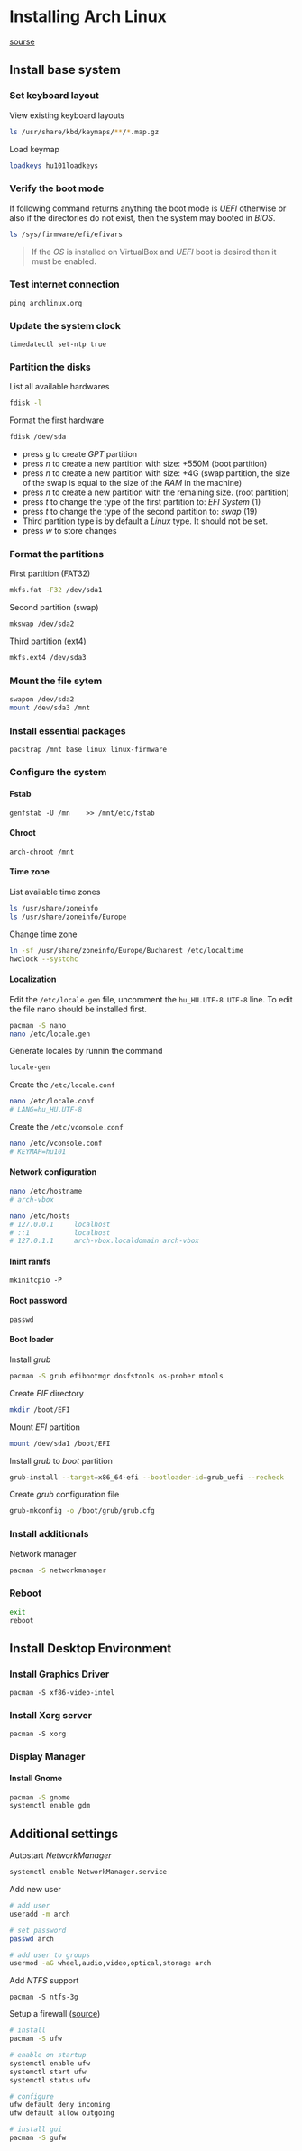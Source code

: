 # Installing Arch Linux
[sourse](https://wiki.archlinux.org/index.php/Installation_guide#Boot_the_live_environment)

## Install base system

### Set keyboard layout
View existing keyboard layouts

```bash
ls /usr/share/kbd/keymaps/**/*.map.gz
```

Load keymap

```bash
loadkeys hu101loadkeys
```

### Verify the boot mode
If following command returns anything the boot mode is *UEFI* otherwise or also if the directories do not exist, then the system may booted in *BIOS*.

```bash
ls /sys/firmware/efi/efivars
```

> If the *OS* is installed on VirtualBox and *UEFI* boot is desired then it must be enabled.

### Test internet connection
`ping archlinux.org`

### Update the system clock
`timedatectl set-ntp true`

### Partition the disks
List all available hardwares 

```bash
fdisk -l
```
	
Format the first hardware 

```bash
fdisk /dev/sda
```

 - press *g* to create *GPT* partition
 - press *n* to create a new partition with size: +550M (boot partition)
 - press *n* to create a new partition with size: +4G (swap partition, the size of the swap is equal to the size of the *RAM* in the machine)
 - press *n* to create a new partition with the remaining size. (root partition)
 - press *t* to change the type of the first partition to: *EFI System* (1)
 - press *t* to change the type of the second partition to: *swap* (19)
 - Third partition type is by default a *Linux* type. It should not be set.
 - press *w* to store changes

### Format the partitions
First partition (FAT32)

```bash
mkfs.fat -F32 /dev/sda1
```

Second partition (swap)

```bash
mkswap /dev/sda2
```

Third partition (ext4)

```bash
mkfs.ext4 /dev/sda3
```

### Mount the file sytem

```bash
swapon /dev/sda2
mount /dev/sda3 /mnt
```

### Install essential packages
`pacstrap /mnt base linux linux-firmware`

### Configure the system

#### Fstab
`genfstab -U /mn	>> /mnt/etc/fstab`

#### Chroot
`arch-chroot /mnt`

#### Time zone
List available time zones

```bash
ls /usr/share/zoneinfo
ls /usr/share/zoneinfo/Europe
```

Change time zone

```bash
ln -sf /usr/share/zoneinfo/Europe/Bucharest /etc/localtime
hwclock --systohc
```

#### Localization
Edit the ```/etc/locale.gen``` file, uncomment the ```hu_HU.UTF-8 UTF-8``` line. To edit the file nano should be installed first.

```bash
pacman -S nano
nano /etc/locale.gen
```

Generate locales by runnin the command

```bash
locale-gen
```

Create the `/etc/locale.conf`
 
```bash
nano /etc/locale.conf
# LANG=hu_HU.UTF-8
```

Create the `/etc/vconsole.conf`

```bash
nano /etc/vconsole.conf
# KEYMAP=hu101
```

#### Network configuration

```bash
nano /etc/hostname
# arch-vbox

nano /etc/hosts
# 127.0.0.1		localhost
# ::1			localhost
# 127.0.1.1		arch-vbox.localdomain arch-vbox
```

#### Inint ramfs
`mkinitcpio -P`

#### Root password
`passwd`

#### Boot loader
Install *grub*

```bash
pacman -S grub efibootmgr dosfstools os-prober mtools
```

Create *EIF* directory

```bash
mkdir /boot/EFI
```

Mount *EFI* partition

```bash
mount /dev/sda1 /boot/EFI
```

Install *grub* to  *boot* partition

```bash
grub-install --target=x86_64-efi --bootloader-id=grub_uefi --recheck
```

Create *grub* configuration file

```bash 
grub-mkconfig -o /boot/grub/grub.cfg
```

### Install additionals

Network manager

```bash
pacman -S networkmanager
```

### Reboot

```bash
exit
reboot
```

## Install Desktop Environment

### Install Graphics Driver
`pacman -S xf86-video-intel`

### Install Xorg server
`pacman -S xorg`

### Display Manager 

#### Install Gnome

```bash 
pacman -S gnome
systemctl enable gdm
```

## Additional settings

Autostart *NetworkManager*

```bash
systemctl enable NetworkManager.service
```

Add new user

```bash
# add user
useradd -m arch

# set password
passwd arch

# add user to groups
usermod -aG wheel,audio,video,optical,storage arch
```

Add *NTFS* support

`pacman -S ntfs-3g`

Setup a firewall ([source](https://www.digitalocean.com/community/tutorials/how-to-setup-a-firewall-with-ufw-on-an-ubuntu-and-debian-cloud-server))

```bash
# install
pacman -S ufw

# enable on startup
systemctl enable ufw 
systemctl start ufw
systemctl status ufw

# configure
ufw default deny incoming
ufw default allow outgoing

# install gui
pacman -S gufw
```
